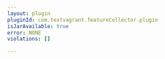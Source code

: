 ```yaml
---
layout: plugin
pluginId: com.testvagrant.featureCollector.plugin
isJarAvailable: true
error: NONE
violations: []

---
```

